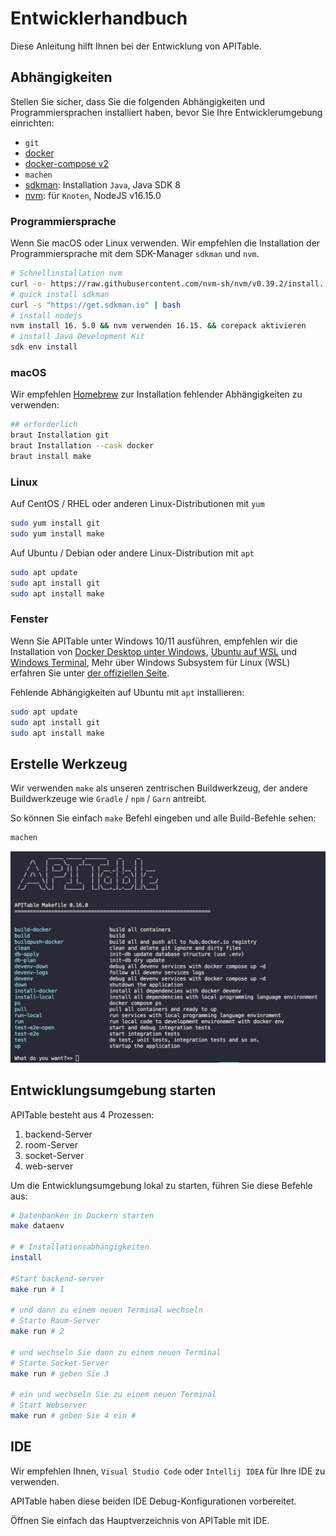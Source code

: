 # Entwicklerhandbuch

Diese Anleitung hilft Ihnen bei der Entwicklung von APITable.

## Abhängigkeiten

Stellen Sie sicher, dass Sie die folgenden Abhängigkeiten und Programmiersprachen installiert haben, bevor Sie Ihre Entwicklerumgebung einrichten:

- `git`
- [docker](https://docs.docker.com/engine/install/)
- [docker-compose v2](https://docs.docker.com/engine/install/)
- `machen`
- [sdkman](https://sdkman.io/): Installation `Java`, Java SDK 8
- [nvm](https://github.com/nvm-sh/nvm): für `Knoten`, NodeJS v16.15.0


### Programmiersprache

Wenn Sie macOS oder Linux verwenden. Wir empfehlen die Installation der Programmiersprache mit dem SDK-Manager `sdkman` und `nvm`.

```bash
# Schnellinstallation nvm
curl -o- https://raw.githubusercontent.com/nvm-sh/nvm/v0.39.2/install. h | bash
# quick install sdkman
curl -s "https://get.sdkman.io" | bash
# install nodejs 
nvm install 16. 5.0 && nvm verwenden 16.15. && corepack aktivieren
# install Java Development Kit
sdk env install
```

### macOS

Wir empfehlen [Homebrew](https://brew.sh/) zur Installation fehlender Abhängigkeiten zu verwenden:

```bash
## erforderlich
braut Installation git
braut Installation --cask docker
braut install make
```

### Linux

Auf CentOS / RHEL oder anderen Linux-Distributionen mit `yum`

```bash
sudo yum install git
sudo yum install make
```

Auf Ubuntu / Debian oder andere Linux-Distribution mit `apt`

```bash
sudo apt update
sudo apt install git
sudo apt install make
```


### Fenster

Wenn Sie APITable unter Windows 10/11 ausführen, empfehlen wir die Installation von [Docker Desktop unter Windows](https://docs.docker.com/desktop/install/windows-install/), [Ubuntu auf WSL](https://ubuntu.com/wsl) und [Windows Terminal](https://aka.ms/terminal), Mehr über Windows Subsystem für Linux (WSL) erfahren Sie unter [der offiziellen Seite](https://learn.microsoft.com/en-us/windows/wsl).

Fehlende Abhängigkeiten auf Ubuntu mit `apt` installieren:

```bash
sudo apt update
sudo apt install git
sudo apt install make
```


## Erstelle Werkzeug

Wir verwenden `make` als unseren zentrischen Buildwerkzeug, der andere Buildwerkzeuge wie `Gradle` / `npm` / `Garn` antreibt.

So können Sie einfach `make` Befehl eingeben und alle Build-Befehle sehen:

```bash
machen
```

![erstelle einen Screenshot](../static/make.png)



## Entwicklungsumgebung starten

APITable besteht aus 4 Prozessen:

1. backend-Server
2. room-Server
3. socket-Server
4. web-server

Um die Entwicklungsumgebung lokal zu starten, führen Sie diese Befehle aus:

```bash
# Datenbanken in Dockern starten
make dataenv 

# # Installationsabhängigkeiten
install 

#Start backend-server
make run # 1  

# und dann zu einem neuen Terminal wechseln
# Starte Raum-Server
make run # 2

# und wechseln Sie dann zu einem neuen Terminal
# Starte Socket-Server
make run # geben Sie 3  

# ein und wechseln Sie zu einem neuen Terminal
# Start Webserver
make run # geben Sie 4 ein #

```




## IDE

Wir empfehlen Ihnen, `Visual Studio Code` oder `Intellij IDEA` für Ihre IDE zu verwenden.

APITable haben diese beiden IDE Debug-Konfigurationen vorbereitet.

Öffnen Sie einfach das Hauptverzeichnis von APITable mit IDE.
